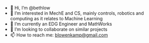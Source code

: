 - 👋 Hi, I’m @bethlow
- 👀 I’m interested in MechE and CS, mainly controls, robotics and computing as it relates to Machine Learning
- 🌱 I’m currently an EDG Engineer and MathWorks
- 💞️ I’m looking to collaborate on similar projects
- 📫 How to reach me: blowenkamp@gmail.com

<!---
bethlow/bethlow is a ✨ special ✨ repository because its `README.md` (this file) appears on your GitHub profile.
You can click the Preview link to take a look at your changes.
--->
